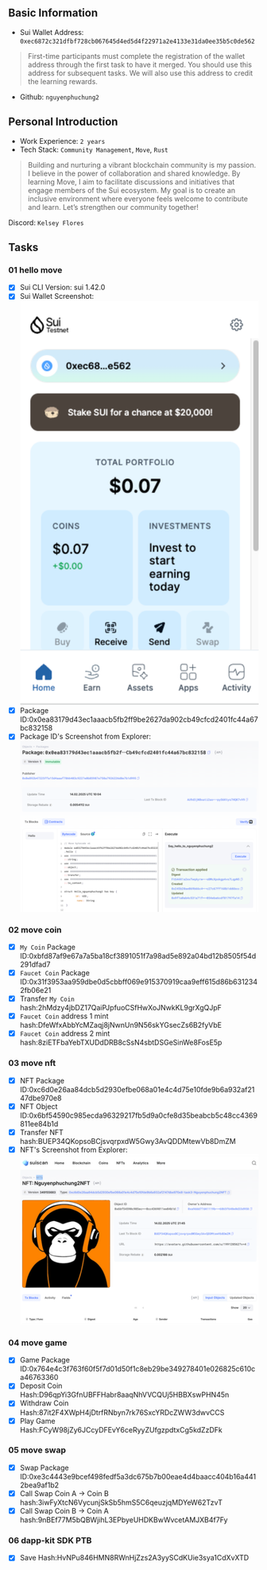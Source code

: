 ## Basic Information
- Sui Wallet Address: `0xec6872c321dfbf728cb067645d4ed5d4f22971a2e4133e31da0ee35b5c0de562`
> First-time participants must complete the registration of the wallet address through the first task to have it merged. You should use this address for subsequent tasks. We will also use this address to credit the learning rewards.
- Github: `nguyenphuchung2`

## Personal Introduction
- Work Experience: `2 years`
- Tech Stack: `Community Management`, `Move`, `Rust`
> Building and nurturing a vibrant blockchain community is my passion. I believe in the power of collaboration and shared knowledge. By learning Move, I aim to facilitate discussions and initiatives that engage members of the Sui ecosystem. My goal is to create an inclusive environment where everyone feels welcome to contribute and learn. Let’s strengthen our community together!

Discord: `Kelsey Flores`

## Tasks

### 01 hello move
- [x] Sui CLI Version: sui 1.42.0
- [x] Sui Wallet Screenshot: ![](images/sui_wallet.png)
- [x] Package ID:0x0ea83179d43ec1aaacb5fb2ff9be2627da902cb49cfcd2401fc44a67bc832158
- [x] Package ID's Screenshot from Explorer: ![](images/packageid.png)

### 02 move coin
- [x] `My Coin` Package ID:0xbfd87af9e67a7a5ba18cf3891051f7a98ad5e892a04bd12b8505f54d291dfad7
- [x] `Faucet Coin` Package ID:0x31f3953aa959dbe0d5cbbff069e915370919caa9eff615d86b6312342fb06e21
- [x] Transfer `My Coin` hash:2hMdzy4jbDZ17QaiPJpfuoCSfHwXoJNwkKL9grXgQJpF
- [x] `Faucet Coin` address 1 mint hash:DfeWfxAbbYcMZaqj8jNwnUn9N56skYGsecZs6B2fyVbE
- [x] `Faucet Coin` address 2 mint hash:8ziETFbaYebTXUDdDRB8cSsN4sbtDSGeSinWe8FosE5p

### 03 move nft
- [x] NFT Package ID:0xc6d0e26aa84dcb5d2930efbe068a01e4c4d75e10fde9b6a932af2147dbe970e8
- [x] NFT Object ID:0x6bf54590c985ecda96329217fb5d9a0cfe8d35beabcb5c48cc4369811ee84b1d
- [x] Transfer NFT hash:BUEP34QKopsoBCjsvqrpxdW5Gwy3AvQDDMtewVb8DmZM
- [x] NFT's Screenshot from Explorer: ![](images/nft.png)

### 04 move game
- [x] Game Package ID:0x764e4c3f763f60f5f7d01d50f1c8eb29be349278401e026825c610ca46763360
- [x] Deposit Coin Hash:D96qpYi3GfnUBFFHabr8aaqNhVVCQUj5HBBXswPHN45n
- [x] Withdraw Coin Hash:87it2F4XWpH4jDtrfRNbyn7rk76SxcYRDcZWW3dwvCCS
- [x] Play Game Hash:FCyW98jZy6JCcyDFEvY6ceRyyZUfgzpdtxCg5kdZzDFk

### 05 move swap
- [x] Swap Package ID:0xe3c4443e9bcef498fedf5a3dc675b7b00eae4d4baacc404b16a4412bea9af1b2
- [x] Call Swap Coin A -> Coin B hash:3iwFyXtcN6VycunjSkSb5hmS5C6qeuzjqMDYeW62TzvT
- [x] Call Swap Coin B -> Coin A hash:9nBEf77M5bQBWjihL3EPbyeUHDKBwWvcetAMJXB4f7Fy

### 06 dapp-kit SDK PTB
- [x] Save Hash:HvNPu846HMN8RWnHjZzs2A3yySCdKUie3sya1CdXvXTD
